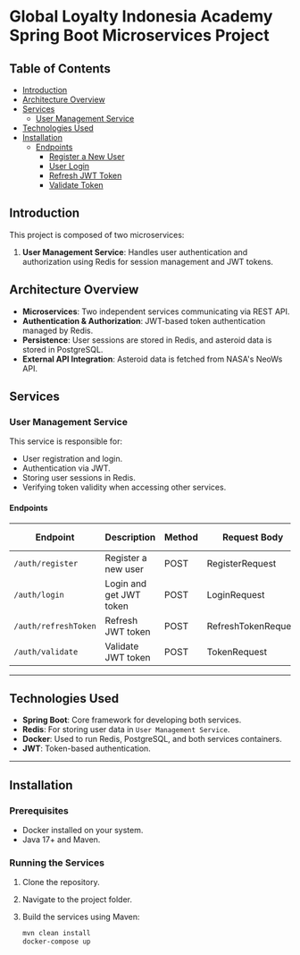 # Global Loyalty Indonesia Academy Spring Boot Microservices Project

## Table of Contents

- [Introduction](#introduction)
- [Architecture Overview](#architecture-overview)
- [Services](#services)
  - [User Management Service](#user-management-service)
- [Technologies Used](#technologies-used)
- [Installation](#installation)
  - [Endpoints](#endpoints)
    - [Register a New User](#register-a-new-user)
    - [User Login](#user-login)
    - [Refresh JWT Token](#refresh-jwt-token)
    - [Validate Token](#validate-token)

## Introduction

This project is composed of two microservices:

1. **User Management Service**: Handles user authentication and authorization using Redis for session management and JWT tokens.

## Architecture Overview

- **Microservices**: Two independent services communicating via REST API.
- **Authentication & Authorization**: JWT-based token authentication managed by Redis.
- **Persistence**: User sessions are stored in Redis, and asteroid data is stored in PostgreSQL.
- **External API Integration**: Asteroid data is fetched from NASA's NeoWs API.

## Services

### User Management Service

This service is responsible for:

- User registration and login.
- Authentication via JWT.
- Storing user sessions in Redis.
- Verifying token validity when accessing other services.

#### Endpoints

| Endpoint             | Description             | Method | Request Body        | Response Body        |
| -------------------- | ----------------------- | ------ | ------------------- | -------------------- |
| `/auth/register`     | Register a new user     | POST   | RegisterRequest     | UserRedis            |
| `/auth/login`        | Login and get JWT token | POST   | LoginRequest        | JwtResponse          |
| `/auth/refreshToken` | Refresh JWT token       | POST   | RefreshTokenRequest | JwtResponse          |
| `/auth/validate`     | Validate JWT token      | POST   | TokenRequest        | Boolean (true/false) |

---

## Technologies Used

- **Spring Boot**: Core framework for developing both services.
- **Redis**: For storing user data in `User Management Service`.
- **Docker**: Used to run Redis, PostgreSQL, and both services containers.
- **JWT**: Token-based authentication.

---

## Installation

### Prerequisites

- Docker installed on your system.
- Java 17+ and Maven.

### Running the Services

1. Clone the repository.
2. Navigate to the project folder.
3. Build the services using Maven:

   ```bash
   mvn clean install
   docker-compose up
   ```
